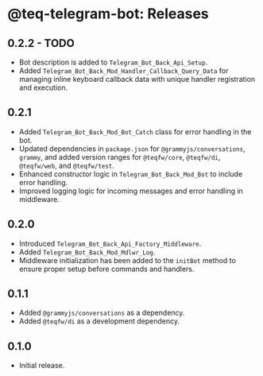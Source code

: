 # @teq-telegram-bot: Releases

## 0.2.2 - TODO

- Bot description is added to `Telegram_Bot_Back_Api_Setup`.
- Added `Telegram_Bot_Back_Mod_Handler_Callback_Query_Data` for managing inline keyboard callback data with unique
  handler registration and execution.

## 0.2.1

* Added `Telegram_Bot_Back_Mod_Bot_Catch` class for error handling in the bot.
* Updated dependencies in `package.json` for `@grammyjs/conversations`, `grammy`, and added version ranges for
  `@teqfw/core`, `@teqfw/di`, `@teqfw/web`, and `@teqfw/test`.
* Enhanced constructor logic in `Telegram_Bot_Back_Mod_Bot` to include error handling.
* Improved logging logic for incoming messages and error handling in middleware.

## 0.2.0

* Introduced `Telegram_Bot_Back_Api_Factory_Middleware`.
* Added `Telegram_Bot_Back_Mod_Mdlwr_Log`.
* Middleware initialization has been added to the `initBot` method to ensure proper setup before commands and handlers.

## 0.1.1

* Added `@grammyjs/conversations` as a dependency.
* Added `@teqfw/di` as a development dependency.

## 0.1.0

* Initial release.
